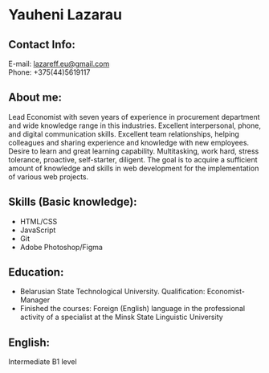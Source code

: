 # Yauheni Lazarau

## Contact Info:
E-mail: lazareff.eu@gmail.com  
Phone: +375(44)5619117  
 
## About me:
Lead Economist with seven years of experience in procurement department and wide knowledge range in this industries.  Excellent interpersonal, phone, and digital communication skills. Excellent team relationships, helping colleagues and sharing experience and knowledge with new employees. Desire to learn and great learning capability. Multitasking, work hard, stress tolerance, proactive, self-starter, diligent. The goal is to acquire a sufficient amount of knowledge and skills in web development for the implementation of various web projects.

## Skills (Basic knowledge):
* HTML/CSS
* JavaScript
* Git
* Adobe Photoshop/Figma

## Education:
* Belarusian State Technological University. Qualification: Economist-Manager
* Finished the courses: Foreign (English) language in the professional activity of a specialist at the Minsk State Linguistic University

## English:
Intermediate B1 level
